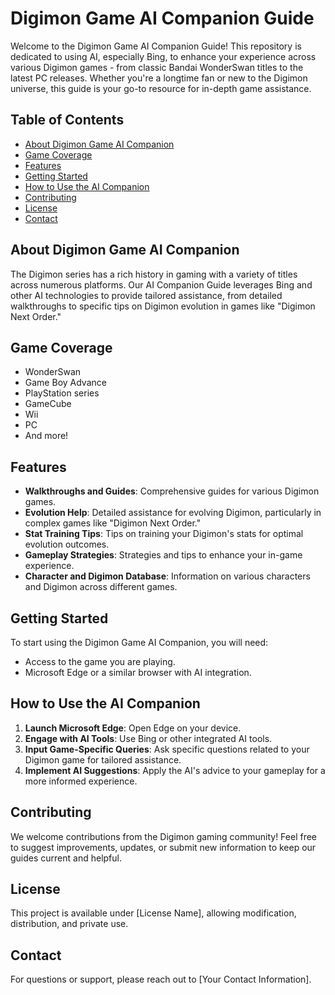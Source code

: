 # Digimon Game AI Companion Guide

Welcome to the Digimon Game AI Companion Guide! This repository is dedicated to using AI, especially Bing, to enhance your experience across various Digimon games - from classic Bandai WonderSwan titles to the latest PC releases. Whether you're a longtime fan or new to the Digimon universe, this guide is your go-to resource for in-depth game assistance.

## Table of Contents

- [About Digimon Game AI Companion](#about-digimon-game-ai-companion)
- [Game Coverage](#game-coverage)
- [Features](#features)
- [Getting Started](#getting-started)
- [How to Use the AI Companion](#how-to-use-the-ai-companion)
- [Contributing](#contributing)
- [License](#license)
- [Contact](#contact)

## About Digimon Game AI Companion

The Digimon series has a rich history in gaming with a variety of titles across numerous platforms. Our AI Companion Guide leverages Bing and other AI technologies to provide tailored assistance, from detailed walkthroughs to specific tips on Digimon evolution in games like "Digimon Next Order."

## Game Coverage

- WonderSwan
- Game Boy Advance
- PlayStation series
- GameCube
- Wii
- PC
- And more!

## Features

- **Walkthroughs and Guides**: Comprehensive guides for various Digimon games.
- **Evolution Help**: Detailed assistance for evolving Digimon, particularly in complex games like "Digimon Next Order."
- **Stat Training Tips**: Tips on training your Digimon's stats for optimal evolution outcomes.
- **Gameplay Strategies**: Strategies and tips to enhance your in-game experience.
- **Character and Digimon Database**: Information on various characters and Digimon across different games.

## Getting Started

To start using the Digimon Game AI Companion, you will need:
- Access to the game you are playing.
- Microsoft Edge or a similar browser with AI integration.

## How to Use the AI Companion

1. **Launch Microsoft Edge**: Open Edge on your device.
2. **Engage with AI Tools**: Use Bing or other integrated AI tools.
3. **Input Game-Specific Queries**: Ask specific questions related to your Digimon game for tailored assistance.
4. **Implement AI Suggestions**: Apply the AI's advice to your gameplay for a more informed experience.

## Contributing

We welcome contributions from the Digimon gaming community! Feel free to suggest improvements, updates, or submit new information to keep our guides current and helpful.

## License

This project is available under [License Name], allowing modification, distribution, and private use.

## Contact

For questions or support, please reach out to [Your Contact Information].
